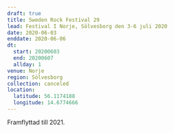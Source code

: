 ```yaml
---
draft: true
title: Sweden Rock Festival 29
lead: Festival I Norje, Sölvesborg den 3-6 juli 2020
date: 2020-06-03
enddate: 2020-06-06
dt:
  start: 20200603
  end: 20200607
  allday: 1
venue: Norje
region: Sölvesborg
collection: canceled
location:
  latitude: 56.1174188
  longitude: 14.6774666
---
```

Framflyttad till 2021.